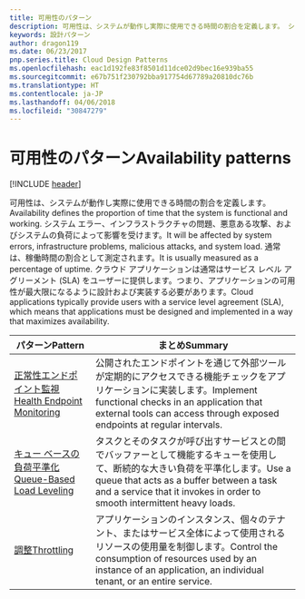 ```yaml
---
title: 可用性のパターン
description: 可用性は、システムが動作し実際に使用できる時間の割合を定義します。 システム エラー、インフラストラクチャの問題、悪意ある攻撃、およびシステムの負荷によって影響を受けます。 通常は、稼働時間の割合として測定されます。 クラウド アプリケーションは通常はサービス レベル アグリーメント (SLA) をユーザーに提供します。つまり、アプリケーションの可用性が最大限になるように設計および実装する必要があります。
keywords: 設計パターン
author: dragon119
ms.date: 06/23/2017
pnp.series.title: Cloud Design Patterns
ms.openlocfilehash: eac1d192fe83f8501d11dce02d9bec16e939ba55
ms.sourcegitcommit: e67b751f230792bba917754d67789a20810dc76b
ms.translationtype: HT
ms.contentlocale: ja-JP
ms.lasthandoff: 04/06/2018
ms.locfileid: "30847279"
---
```

# <a name="availability-patterns"></a><span data-ttu-id="b6fc7-107">可用性のパターン</span><span class="sxs-lookup"><span data-stu-id="b6fc7-107">Availability patterns</span></span>

[!INCLUDE [header](../../_includes/header.md)]

<span data-ttu-id="b6fc7-108">可用性は、システムが動作し実際に使用できる時間の割合を定義します。</span><span class="sxs-lookup"><span data-stu-id="b6fc7-108">Availability defines the proportion of time that the system is functional and working.</span></span> <span data-ttu-id="b6fc7-109">システム エラー、インフラストラクチャの問題、悪意ある攻撃、およびシステムの負荷によって影響を受けます。</span><span class="sxs-lookup"><span data-stu-id="b6fc7-109">It will be affected by system errors, infrastructure problems, malicious attacks, and system load.</span></span> <span data-ttu-id="b6fc7-110">通常は、稼働時間の割合として測定されます。</span><span class="sxs-lookup"><span data-stu-id="b6fc7-110">It is usually measured as a percentage of uptime.</span></span> <span data-ttu-id="b6fc7-111">クラウド アプリケーションは通常はサービス レベル アグリーメント (SLA) をユーザーに提供します。つまり、アプリケーションの可用性が最大限になるように設計および実装する必要があります。</span><span class="sxs-lookup"><span data-stu-id="b6fc7-111">Cloud applications typically provide users with a service level agreement (SLA), which means that applications must be designed and implemented in a way that maximizes availability.</span></span>


|                            <span data-ttu-id="b6fc7-112">パターン</span><span class="sxs-lookup"><span data-stu-id="b6fc7-112">Pattern</span></span>                             |                                                           <span data-ttu-id="b6fc7-113">まとめ</span><span class="sxs-lookup"><span data-stu-id="b6fc7-113">Summary</span></span>                                                            |
|----------------------------------------------------------------|------------------------------------------------------------------------------------------------------------------------------|
| [<span data-ttu-id="b6fc7-114">正常性エンドポイント監視</span><span class="sxs-lookup"><span data-stu-id="b6fc7-114">Health Endpoint Monitoring</span></span>](../health-endpoint-monitoring.md) | <span data-ttu-id="b6fc7-115">公開されたエンドポイントを通じて外部ツールが定期的にアクセスできる機能チェックをアプリケーションに実装します。</span><span class="sxs-lookup"><span data-stu-id="b6fc7-115">Implement functional checks in an application that external tools can access through exposed endpoints at regular intervals.</span></span> |
|  [<span data-ttu-id="b6fc7-116">キュー ベースの負荷平準化</span><span class="sxs-lookup"><span data-stu-id="b6fc7-116">Queue-Based Load Leveling</span></span>](../queue-based-load-leveling.md)  | <span data-ttu-id="b6fc7-117">タスクとそのタスクが呼び出すサービスとの間でバッファーとして機能するキューを使用して、断続的な大きい負荷を平準化します。</span><span class="sxs-lookup"><span data-stu-id="b6fc7-117">Use a queue that acts as a buffer between a task and a service that it invokes in order to smooth intermittent heavy loads.</span></span>  |
|                 [<span data-ttu-id="b6fc7-118">調整</span><span class="sxs-lookup"><span data-stu-id="b6fc7-118">Throttling</span></span>](../throttling.md)                 |   <span data-ttu-id="b6fc7-119">アプリケーションのインスタンス、個々のテナント、またはサービス全体によって使用されるリソースの使用量を制御します。</span><span class="sxs-lookup"><span data-stu-id="b6fc7-119">Control the consumption of resources used by an instance of an application, an individual tenant, or an entire service.</span></span>    |

